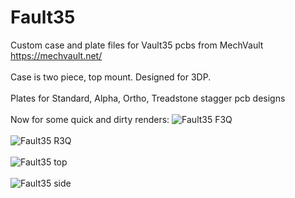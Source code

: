 # Fault35
Custom case and plate files for Vault35 pcbs from MechVault https://mechvault.net/
<br />
<br />
Case is two piece, top mount. Designed for 3DP.
<br />
<br />
Plates for Standard, Alpha, Ortho, Treadstone stagger pcb designs
<br />
<br />
Now for some quick and dirty renders:
![Fault35 F3Q](https://github.com/subottimale/Fault35/assets/69826495/03985e0f-6ccf-4b49-ad46-c9446c81897a)
<br />
<br />
![Fault35 R3Q](https://github.com/subottimale/Fault35/assets/69826495/feba5ec8-4a13-4257-8455-0afda0033758)
<br />
<br />
![Fault35 top](https://github.com/subottimale/Fault35/assets/69826495/52aaa253-e08d-40ed-80da-78ec1891029b)
<br />
<br />
![Fault35 side](https://github.com/subottimale/Fault35/assets/69826495/cd1cdf6b-909c-4e3d-b5cd-83b2a5f7415a)
